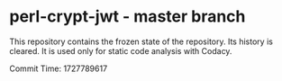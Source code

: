 # perl-crypt-jwt - master branch

This repository contains the frozen state of the repository.
Its history is cleared. It is used only for static code
analysis with Codacy.

Commit Time: 1727789617